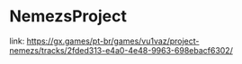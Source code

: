# NemezsProject

link: https://gx.games/pt-br/games/vu1vaz/project-nemezs/tracks/2fded313-e4a0-4e48-9963-698ebacf6302/
